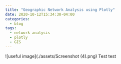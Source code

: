 ```yaml
---
title: "Geographic Network Analysis using Plotly"
date: 2020-10-12T15:34:30-04:00
categories:
  - blog
tags:
  - network analysis 
  - plotly
  - GIS
---
```


![useful image](./assets/Screenshot (4).png)
Test test 

